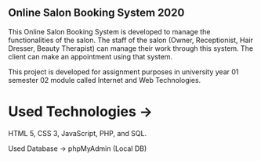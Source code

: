 ## Online Salon Booking System 2020

This Online Salon Booking System is developed to manage the functionalities of the salon. The staff of the salon (Owner, Receptionist, Hair Dresser, Beauty Therapist) can manage their work through this system. The client can make an appointment using that system. 

This project is developed for assignment purposes in university year 01 semester 02 module called Internet and Web Technologies.

# Used Technologies -> 
HTML 5, CSS 3, JavaScript, PHP, and SQL.

Used Database -> phpMyAdmin (Local DB)
